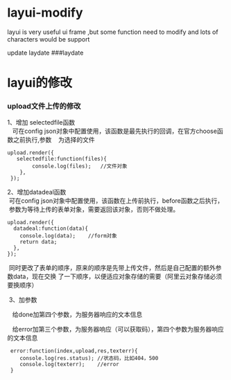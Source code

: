 # layui-modify
layui is very useful ui frame ,but some function need to modify and lots of characters would be support


update laydate
###laydate 

# layui的修改

### upload文件上传的修改
1、增加 selectedfile函数<br>
    可在config json对象中配置使用，该函数是最先执行的回调，在官方choose函数之前执行,参数
    为选择的文件
    
    upload.render({
       selectedfile:function(files){
            console.log(files);   //文件对象
        },
     });
    
    
2、增加datadeal函数<br>
  可在config json对象中配置使用，该函数在上传前执行，before函数之后执行，
  参数为等待上传的表单对象，需要返回该对象，否则不做处理。

    upload.render({
      datadeal:function(data){
        console.log(data);    //form对象
        return data;
      },
    });

  同时更改了表单的顺序，原来的顺序是先带上传文件，然后是自己配置的额外参数data，现在交换
  了一下顺序，以便适应对象存储的需要（阿里云对象存储必须要换顺序）
  
  3、加参数<br>
  
    给done加第四个参数，为服务器响应的文本信息
    
    给error加第三个参数，为服务器响应（可以获取码），第四个参数为服务器响应的文本信息
    
  
     error:function(index,upload,res,texterr){
        console.log(res.status); //状态码，比如404，500
        console.log(texterr);    //error
     }

